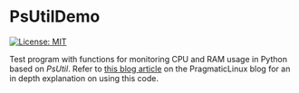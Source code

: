 # PsUtilDemo
[![License: MIT](https://img.shields.io/badge/License-MIT-yellow.svg)](https://opensource.org/licenses/MIT)  

Test program with functions for monitoring CPU and RAM usage in Python based on *PsUtil*. Refer to [this blog article](https://www.pragmaticlinux.com/2020/12/monitor-cpu-and-ram-usage-in-python-with-psutil/) on the PragmaticLinux blog for an in depth explanation on using this code.
